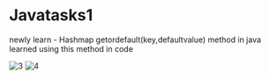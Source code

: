 
# Javatasks1
newly learn - Hashmap   getordefault(key,defaultvalue)   method in java learned
using this  method in code


![3](https://user-images.githubusercontent.com/113417088/220529418-bdbf9edd-29a5-4565-9016-acc3ec1b9c1a.png)
![4](https://user-images.githubusercontent.com/113417088/220529421-f9148494-66cd-43dc-8d22-92251997928e.png)
